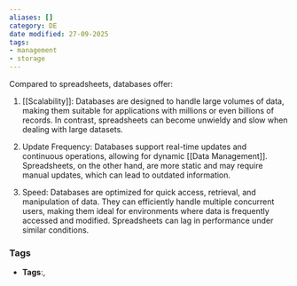```yaml
---
aliases: []
category: DE
date modified: 27-09-2025
tags:
- management
- storage
---
```

Compared to spreadsheets, databases offer:

1. [[Scalability]]: Databases are designed to handle large volumes of data, making them suitable for applications with millions or even billions of records. In contrast, spreadsheets can become unwieldy and slow when dealing with large datasets.

2. Update Frequency: Databases support real-time updates and continuous operations, allowing for dynamic [[Data Management]]. Spreadsheets, on the other hand, are more static and may require manual updates, which can lead to outdated information.

3. Speed: Databases are optimized for quick access, retrieval, and manipulation of data. They can efficiently handle multiple concurrent users, making them ideal for environments where data is frequently accessed and modified. Spreadsheets can lag in performance under similar conditions.

### Tags
- **Tags**:,